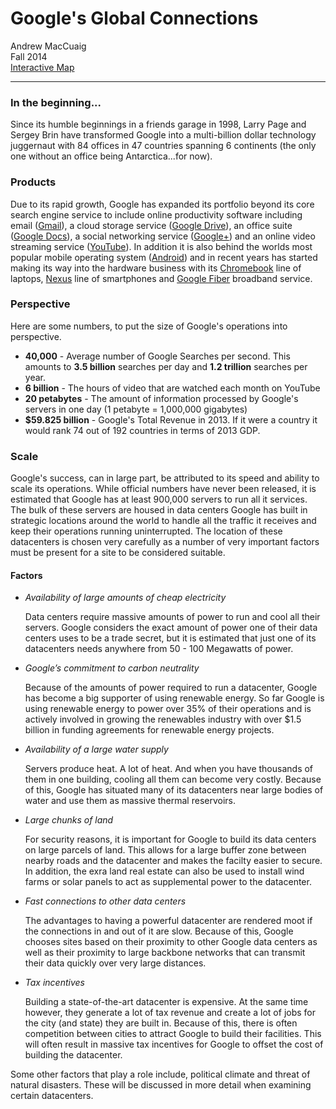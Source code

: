 # Google's Global Connections

Andrew MacCuaig  
Fall 2014  
[Interactive Map](http://st-andrew.github.io/GEOG-2200/)
  
---

### In the beginning...

Since its humble beginnings in a friends garage in 1998, Larry Page and Sergey Brin have transformed Google into a multi-billion dollar technology juggernaut with 84 offices in 47 countries spanning 6 continents (the only one without an office being Antarctica...for now).

### Products
Due to its rapid growth, Google has expanded its portfolio beyond its core search engine
service to include online productivity software including email ([Gmail](https://mail.google.com)), a cloud storage service ([Google Drive](https://www.google.com/drive/)), an office suite ([Google Docs](https://docs.google.com)), a social networking service ([Google+](https://plus.google.com)) and an online video streaming service ([YouTube](https://www.youtube.com/)).  In addition it is also behind
the worlds most popular mobile operating system ([Android](https://www.android.com/)) and in recent years has started making its way into the hardware business with its [Chromebook](https://www.google.ca/chrome/devices/) line of laptops, [Nexus](https://www.google.ca/nexus/) line of smartphones and [Google Fiber](https://fiber.google.com/about2/) broadband service.

### Perspective

 Here are some numbers, to put the size of Google's operations into perspective.

- **40,000** - Average number of Google Searches per second. This amounts to **3.5 billion** searches per day and **1.2 trillion** searches per year.
- **6 billion** -  The hours of video that are watched each month on YouTube
- **20 petabytes** - The amount of information processed by Google's servers in one day (1 petabyte = 1,000,000 gigabytes)
- **$59.825 billion** - Google's Total Revenue in 2013.  If it were a country it would rank 74 out of 192 countries in terms of 2013 GDP.

### Scale

Google's success, can in large part, be attributed to its speed and ability to scale its operations.  While official numbers have never been released, it is estimated that Google has at least 900,000 servers to run all it services.  The bulk of these servers are housed in data centers Google has built in strategic locations around the world to handle all the traffic it receives and keep their operations running uninterrupted.  The location of these datacenters is chosen very carefully as a number of very important factors must be present for a site to be considered suitable.

#### Factors

- _Availability of large amounts of cheap electricity_  

    Data centers require massive amounts of power to run and cool all their servers.  Google considers the exact amount of power one of their data centers uses to be a trade secret, but it is estimated that just one of its datacenters needs anywhere from 50 - 100 Megawatts of power.

- _Google’s commitment to carbon neutrality_  

    Because of the amounts of power required to run a datacenter, Google has become a big supporter of using renewable energy.  So far Google is using renewable energy to power over 35% of their operations and is actively involved in growing the renewables industry with over $1.5 billion in funding agreements for renewable energy projects.

- _Availability of a large water supply_  

    Servers produce heat. A lot of heat. And when you have thousands of them in one building, cooling all them can become very costly.  Because of this, Google has situated many of its datacenters near large bodies of water and use them as massive thermal reservoirs.

- _Large chunks of land_  

    For security reasons, it is important for Google to build its data centers on large parcels of land.  This allows for a large buffer zone between nearby roads and the datacenter and makes the facilty easier to secure.  In addition, the exra land real estate can also be used to install wind farms or solar panels to act as supplemental power to the datacenter.

- _Fast connections to other data centers_  

    The advantages to having a powerful datacenter are rendered moot if the connections in and out of it are slow.  Because of this, Google chooses sites based on their proximity to other Google data centers as well as their proximity to large backbone networks that can transmit their data quickly over very large distances.

- _Tax incentives_  

    Building a state-of-the-art datacenter is expensive.  At the same time however, they generate a lot of tax revenue and create a lot of jobs for the city (and state) they are built in.  Because of this, there is often competition between cities to attract Google to build their facilities.  This will often result in massive tax incentives for Google to offset the cost of building the datacenter.

Some other factors that play a role include, political climate and threat of natural disasters.  These will be discussed in more detail when examining certain datacenters.